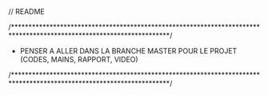 
// README

/*********************************************************************************************************************/

- PENSER A ALLER DANS LA BRANCHE MASTER POUR LE PROJET (CODES, MAINS, RAPPORT, VIDEO)

/*********************************************************************************************************************/
